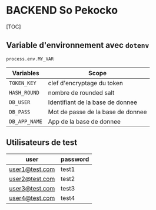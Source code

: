 # BACKEND So Pekocko

[TOC]

## Variable d'environnement avec `dotenv`

`process.env.MY_VAR`

| Variables    |    Scope                          |
|------------- |---------------------------------- |
| `TOKEN_KEY`  | clef d'encryptage du token        |
| `HASH_ROUND` | nombre de rounded salt            |
| `DB_USER`    | Identifiant de la base de donnee  |
| `DB_PASS`    | Mot de passe de la base de donnee |
|`DB_APP_NAME` | App de la base de donnee          |

## Utilisateurs de test

| user            | password |
| --------------- | -------- |
| user1@test.com  |  test1   |
| user2@test.com  |  test2   |
| user3@test.com  |  test3   |
| user4@test.com  |  test4   |
